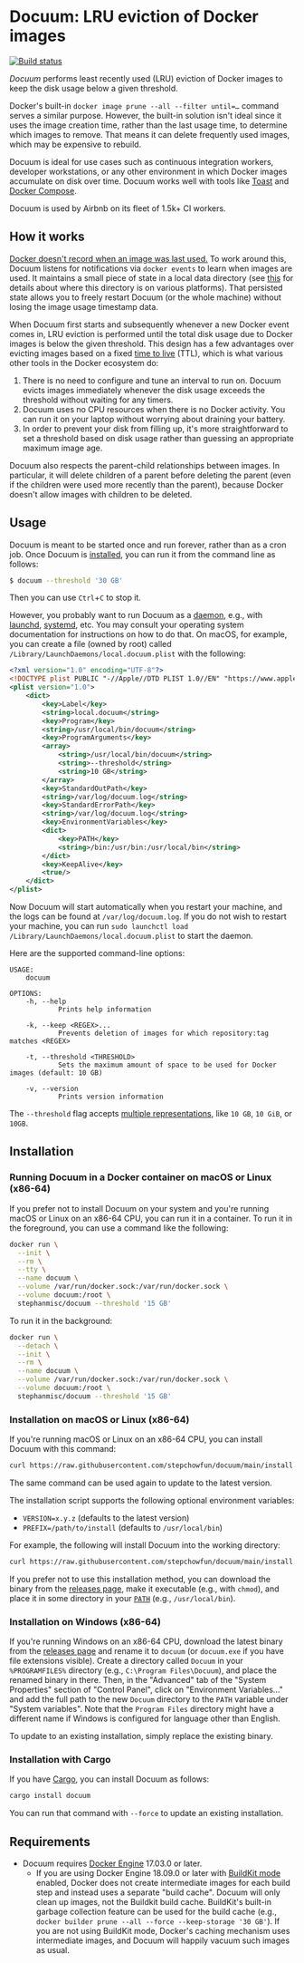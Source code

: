 # Docuum: LRU eviction of Docker images

[![Build status](https://github.com/stepchowfun/docuum/workflows/Continuous%20integration/badge.svg?branch=main)](https://github.com/stepchowfun/docuum/actions?query=branch%3Amain)

*Docuum* performs least recently used (LRU) eviction of Docker images to keep the disk usage below a given threshold.

Docker's built-in `docker image prune --all --filter until=…` command serves a similar purpose. However, the built-in solution isn't ideal since it uses the image creation time, rather than the last usage time, to determine which images to remove. That means it can delete frequently used images, which may be expensive to rebuild.

Docuum is ideal for use cases such as continuous integration workers, developer workstations, or any other environment in which Docker images accumulate on disk over time. Docuum works well with tools like [Toast](https://github.com/stepchowfun/toast) and [Docker Compose](https://docs.docker.com/compose/).

Docuum is used by Airbnb on its fleet of 1.5k+ CI workers.

## How it works

[Docker doesn't record when an image was last used.](https://github.com/moby/moby/issues/4237) To work around this, Docuum listens for notifications via `docker events` to learn when images are used. It maintains a small piece of state in a local data directory (see [this](https://docs.rs/dirs/3.0.2/dirs/fn.data_local_dir.html) for details about where this directory is on various platforms). That persisted state allows you to freely restart Docuum (or the whole machine) without losing the image usage timestamp data.

When Docuum first starts and subsequently whenever a new Docker event comes in, LRU eviction is performed until the total disk usage due to Docker images is below the given threshold. This design has a few advantages over evicting images based on a fixed [time to live](https://en.wikipedia.org/wiki/Time_to_live) (TTL), which is what various other tools in the Docker ecosystem do:

1. There is no need to configure and tune an interval to run on. Docuum evicts images immediately whenever the disk usage exceeds the threshold without waiting for any timers.
2. Docuum uses no CPU resources when there is no Docker activity. You can run it on your laptop without worrying about draining your battery.
3. In order to prevent your disk from filling up, it's more straightforward to set a threshold based on disk usage rather than guessing an appropriate maximum image age.

Docuum also respects the parent-child relationships between images. In particular, it will delete children of a parent before deleting the parent (even if the children were used more recently than the parent), because Docker doesn't allow images with children to be deleted.

## Usage

Docuum is meant to be started once and run forever, rather than as a cron job. Once Docuum is [installed](#installation), you can run it from the command line as follows:

```sh
$ docuum --threshold '30 GB'
```

Then you can use `Ctrl`+`C` to stop it.

However, you probably want to run Docuum as a [daemon](https://en.wikipedia.org/wiki/Daemon_\(computing\)), e.g., with [launchd](https://www.launchd.info/), [systemd](https://www.freedesktop.org/wiki/Software/systemd/), etc. You may consult your operating system documentation for instructions on how to do that. On macOS, for example, you can create a file (owned by root) called `/Library/LaunchDaemons/local.docuum.plist` with the following:

```xml
<?xml version="1.0" encoding="UTF-8"?>
<!DOCTYPE plist PUBLIC "-//Apple//DTD PLIST 1.0//EN" "https://www.apple.com/DTDs/PropertyList-1.0.dtd">
<plist version="1.0">
    <dict>
        <key>Label</key>
        <string>local.docuum</string>
        <key>Program</key>
        <string>/usr/local/bin/docuum</string>
        <key>ProgramArguments</key>
        <array>
            <string>/usr/local/bin/docuum</string>
            <string>--threshold</string>
            <string>10 GB</string>
        </array>
        <key>StandardOutPath</key>
        <string>/var/log/docuum.log</string>
        <key>StandardErrorPath</key>
        <string>/var/log/docuum.log</string>
        <key>EnvironmentVariables</key>
        <dict>
            <key>PATH</key>
            <string>/bin:/usr/bin:/usr/local/bin</string>
        </dict>
        <key>KeepAlive</key>
        <true/>
    </dict>
</plist>
```

Now Docuum will start automatically when you restart your machine, and the logs can be found at `/var/log/docuum.log`. If you do not wish to restart your machine, you can run `sudo launchctl load /Library/LaunchDaemons/local.docuum.plist` to start the daemon.

Here are the supported command-line options:

```
USAGE:
    docuum

OPTIONS:
    -h, --help
            Prints help information

    -k, --keep <REGEX>...
            Prevents deletion of images for which repository:tag matches <REGEX>

    -t, --threshold <THRESHOLD>
            Sets the maximum amount of space to be used for Docker images (default: 10 GB)

    -v, --version
            Prints version information
```

The `--threshold` flag accepts [multiple representations](https://docs.rs/byte-unit/4.0.12/byte_unit/struct.Byte.html#examples-2), like `10 GB`, `10 GiB`, or `10GB`.

## Installation

### Running Docuum in a Docker container on macOS or Linux (x86-64)

If you prefer not to install Docuum on your system and you're running macOS or Linux on an x86-64 CPU, you can run it in a container. To run it in the foreground, you can use a command like the following:

```sh
docker run \
  --init \
  --rm \
  --tty \
  --name docuum \
  --volume /var/run/docker.sock:/var/run/docker.sock \
  --volume docuum:/root \
  stephanmisc/docuum --threshold '15 GB'
```

To run it in the background:

```sh
docker run \
  --detach \
  --init \
  --rm \
  --name docuum \
  --volume /var/run/docker.sock:/var/run/docker.sock \
  --volume docuum:/root \
  stephanmisc/docuum --threshold '15 GB'
```

### Installation on macOS or Linux (x86-64)

If you're running macOS or Linux on an x86-64 CPU, you can install Docuum with this command:

```sh
curl https://raw.githubusercontent.com/stepchowfun/docuum/main/install.sh -LSfs | sh
```

The same command can be used again to update to the latest version.

The installation script supports the following optional environment variables:

- `VERSION=x.y.z` (defaults to the latest version)
- `PREFIX=/path/to/install` (defaults to `/usr/local/bin`)

For example, the following will install Docuum into the working directory:

```sh
curl https://raw.githubusercontent.com/stepchowfun/docuum/main/install.sh -LSfs | PREFIX=. sh
```

If you prefer not to use this installation method, you can download the binary from the [releases page](https://github.com/stepchowfun/docuum/releases), make it executable (e.g., with `chmod`), and place it in some directory in your [`PATH`](https://en.wikipedia.org/wiki/PATH_\(variable\)) (e.g., `/usr/local/bin`).

### Installation on Windows (x86-64)

If you're running Windows on an x86-64 CPU, download the latest binary from the [releases page](https://github.com/stepchowfun/docuum/releases) and rename it to `docuum` (or `docuum.exe` if you have file extensions visible). Create a directory called `Docuum` in your `%PROGRAMFILES%` directory (e.g., `C:\Program Files\Docuum`), and place the renamed binary in there. Then, in the "Advanced" tab of the "System Properties" section of "Control Panel", click on "Environment Variables..." and add the full path to the new `Docuum` directory to the `PATH` variable under "System variables". Note that the `Program Files` directory might have a different name if Windows is configured for language other than English.

To update to an existing installation, simply replace the existing binary.

### Installation with Cargo

If you have [Cargo](https://doc.rust-lang.org/cargo/), you can install Docuum as follows:

```sh
cargo install docuum
```

You can run that command with `--force` to update an existing installation.

## Requirements

- Docuum requires [Docker Engine](https://www.docker.com/products/container-runtime) 17.03.0 or later.
  - If you are using Docker Engine 18.09.0 or later with [BuildKit mode](https://docs.docker.com/develop/develop-images/build_enhancements/) enabled, Docker does not create intermediate images for each build step and instead uses a separate "build cache". Docuum will only clean up images, not the Buildkit build cache. BuildKit's built-in garbage collection feature can be used for the build cache (e.g., `docker builder prune --all --force --keep-storage '30 GB'`). If you are not using BuildKit mode, Docker's caching mechanism uses intermediate images, and Docuum will happily vacuum such images as usual.
